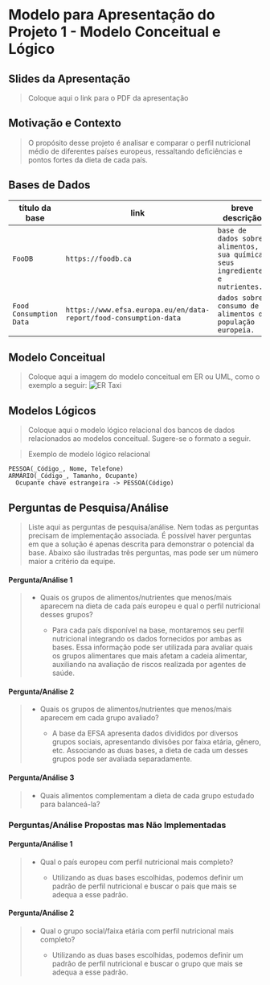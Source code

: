 # Modelo para Apresentação do Projeto 1 - Modelo Conceitual e Lógico

## Slides da Apresentação
> Coloque aqui o link para o PDF da apresentação

## Motivação e Contexto

> O propósito desse projeto é analisar e comparar o perfil nutricional médio de diferentes países europeus, ressaltando deficiências e pontos fortes da dieta de cada país.


## Bases de Dados

título da base | link | breve descrição
----- | ----- | -----
`FooDB` | `https://foodb.ca` | `base de dados sobre alimentos, sua química, seus ingredientes e nutrientes.`
`Food Consumption Data` | `https://www.efsa.europa.eu/en/data-report/food-consumption-data` | `dados sobre consumo de alimentos da população europeia.`


## Modelo Conceitual

> Coloque aqui a imagem do modelo conceitual em ER ou UML, como o exemplo a seguir:
> ![ER Taxi](images/er-taxi.png)

## Modelos Lógicos

> Coloque aqui o modelo lógico relacional dos bancos de dados relacionados ao modelos conceitual. Sugere-se o formato a seguir.

> Exemplo de modelo lógico relacional
~~~
PESSOA(_Código_, Nome, Telefone)
ARMÁRIO(_Código_, Tamanho, Ocupante)
  Ocupante chave estrangeira -> PESSOA(Código)
~~~

## Perguntas de Pesquisa/Análise

> Liste aqui as perguntas de pesquisa/análise. Nem todas as perguntas precisam de implementação associada. É possível haver perguntas em que a solução é apenas descrita para demonstrar o potencial da base. Abaixo são ilustradas três perguntas, mas pode ser um número maior a critério da equipe.

#### Pergunta/Análise 1
> * Quais os grupos de alimentos/nutrientes que menos/mais aparecem na dieta de cada país europeu e qual o perfil nutricional desses grupos?
>
>   * Para cada país disponível na base, montaremos seu perfil nutricional integrando os dados fornecidos por ambas as bases. Essa informação pode ser utilizada para avaliar quais os grupos alimentares que mais afetam a cadeia alimentar, auxiliando na avaliação de riscos realizada por agentes de saúde.

#### Pergunta/Análise 2
> * Quais os grupos de alimentos/nutrientes que menos/mais aparecem em cada grupo avaliado?
>   
>   * A base da EFSA apresenta dados divididos por diversos grupos sociais, apresentando divisões por faixa etária, gênero, etc. Associando as duas bases, a dieta de cada um desses grupos pode ser avaliada separadamente.

#### Pergunta/Análise 3
> * Quais alimentos complementam a dieta de cada grupo estudado para balanceá-la?

### Perguntas/Análise Propostas mas Não Implementadas

#### Pergunta/Análise 1
> * Qual o país europeu com perfil nutricional mais completo?
>   
>   * Utilizando as duas bases escolhidas, podemos definir um padrão de perfil nutricional e buscar o país que mais se adequa a esse padrão.

#### Pergunta/Análise 2
> * Qual o grupo social/faixa etária com perfil nutricional mais completo?
>   
>   * Utilizando as duas bases escolhidas, podemos definir um padrão de perfil nutricional e buscar o grupo que mais se adequa a esse padrão.